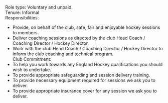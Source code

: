 Role type: Voluntary and unpaid.  
Tenure: Informal  
Responsibilities:  
- Provide, on behalf of the club, safe, fair and enjoyable hockey sessions to members.  
- Deliver coaching sessions as directed by the club Head Coach / Coaching Director / Hockey Director.  
- Work with the club Head Coach / Coaching Director / Hockey Director to inform the club coaching and technical program.  
Club Commitment:  
- To help you work towards any England Hockey qualifications you should wish to undertake.  
- To provide appropriate safeguarding and session delivery training.  
- To provide necessary equipment required for sessions we ask you to deliver.  
- To provide appropriate insurance cover for any session we ask you to deliver.